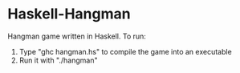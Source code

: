 # Haskell-Hangman
Hangman game written in Haskell.
To run:
1) Type "ghc hangman.hs" to compile the game into an executable
2) Run it with "./hangman"
